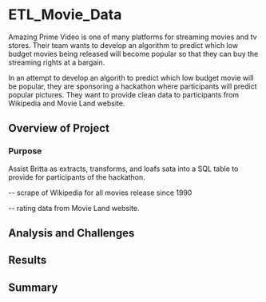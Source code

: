 # ETL_Movie_Data

Amazing Prime Video is one of many platforms for streaming movies and tv stores. Their team wants to develop an algorithm to predict which low budget movies being released will become popular so that they can buy the streaming rights at a bargain. 

In an attempt to develop an algorith to predict which low budget movie will be popular, they are sponsoring a hackathon where participants will predict popular pictures. They want to provide clean data to participants from Wikipedia and Movie Land website. 

## Overview of Project

### Purpose

Assist Britta as extracts, transforms, and loafs sata into a SQL table to provide for participants of the hackathon. 

-- scrape of Wikipedia for all movies release since 1990

-- rating data from Movie Land website.

## Analysis and Challenges  

## Results

## Summary
